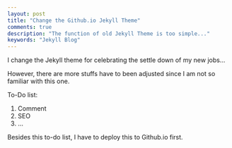 ```yaml
---
layout: post
title: "Change the Github.io Jekyll Theme"
comments: true
description: "The function of old Jekyll Theme is too simple..."
keywords: "Jekyll Blog"
---
```


I change the Jekyll theme for celebrating the settle down of my new jobs...

However, there are more stuffs have to been adjusted since I am not so familiar with this one.

To-Do list:

1. Comment
2. SEO
3. ...

Besides this to-do list, I have to deploy this to Github.io first.